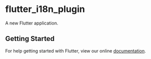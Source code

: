 # flutter_i18n_plugin

A new Flutter application.

## Getting Started

For help getting started with Flutter, view our online
[documentation](https://flutter.io/).
